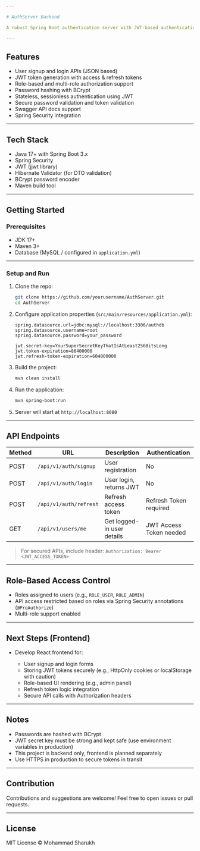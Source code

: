 ```yaml
---

# AuthServer Backend

A robust Spring Boot authentication server with JWT-based authentication, role-based & multi-role access control, and REST API endpoints for login/signup.

---
```


## Features

* User signup and login APIs (JSON based)
* JWT token generation with access & refresh tokens
* Role-based and multi-role authorization support
* Password hashing with BCrypt
* Stateless, sessionless authentication using JWT
* Secure password validation and token validation
* Swagger API docs support
* Spring Security integration

---

## Tech Stack

* Java 17+ with Spring Boot 3.x
* Spring Security
* JWT (jjwt library)
* Hibernate Validator (for DTO validation)
* BCrypt password encoder
* Maven build tool

---

## Getting Started

### Prerequisites

* JDK 17+
* Maven 3+
* Database (MySQL / configured in `application.yml`)

---

### Setup and Run

1. Clone the repo:

   ```bash
   git clone https://github.com/yourusername/AuthServer.git
   cd AuthServer
   ```

2. Configure application properties (`src/main/resources/application.yml`):

   ```properties
   spring.datasource.url=jdbc:mysql://localhost:3306/authdb
   spring.datasource.username=root
   spring.datasource.password=your_password

   jwt.secret-key=YourSuperSecretKeyThatIsAtLeast256BitsLong
   jwt.token-expiration=86400000
   jwt.refresh-token-expiration=604800000
   ```

3. Build the project:

   ```bash
   mvn clean install
   ```

4. Run the application:

   ```bash
   mvn spring-boot:run
   ```

5. Server will start at `http://localhost:8080`

---

## API Endpoints

| Method | URL                    | Description                | Authentication          |
| ------ | ---------------------- | -------------------------- | ----------------------- |
| POST   | `/api/v1/auth/signup`  | User registration          | No                      |
| POST   | `/api/v1/auth/login`   | User login, returns JWT    | No                      |
| POST   | `/api/v1/auth/refresh` | Refresh access token       | Refresh Token required  |
| GET    | `/api/v1/users/me`     | Get logged-in user details | JWT Access Token needed |

> For secured APIs, include header:
> `Authorization: Bearer <JWT_ACCESS_TOKEN>`

---

## Role-Based Access Control

* Roles assigned to users (e.g., `ROLE_USER`, `ROLE_ADMIN`)
* API access restricted based on roles via Spring Security annotations (`@PreAuthorize`)
* Multi-role support enabled

---

## Next Steps (Frontend)

* Develop React frontend for:

  * User signup and login forms
  * Storing JWT tokens securely (e.g., HttpOnly cookies or localStorage with caution)
  * Role-based UI rendering (e.g., admin panel)
  * Refresh token logic integration
  * Secure API calls with Authorization headers

---

## Notes

* Passwords are hashed with BCrypt
* JWT secret key must be strong and kept safe (use environment variables in production)
* This project is backend only, frontend is planned separately
* Use HTTPS in production to secure tokens in transit

---

## Contribution

Contributions and suggestions are welcome! Feel free to open issues or pull requests.

---

## License

MIT License © Mohammad Sharukh
